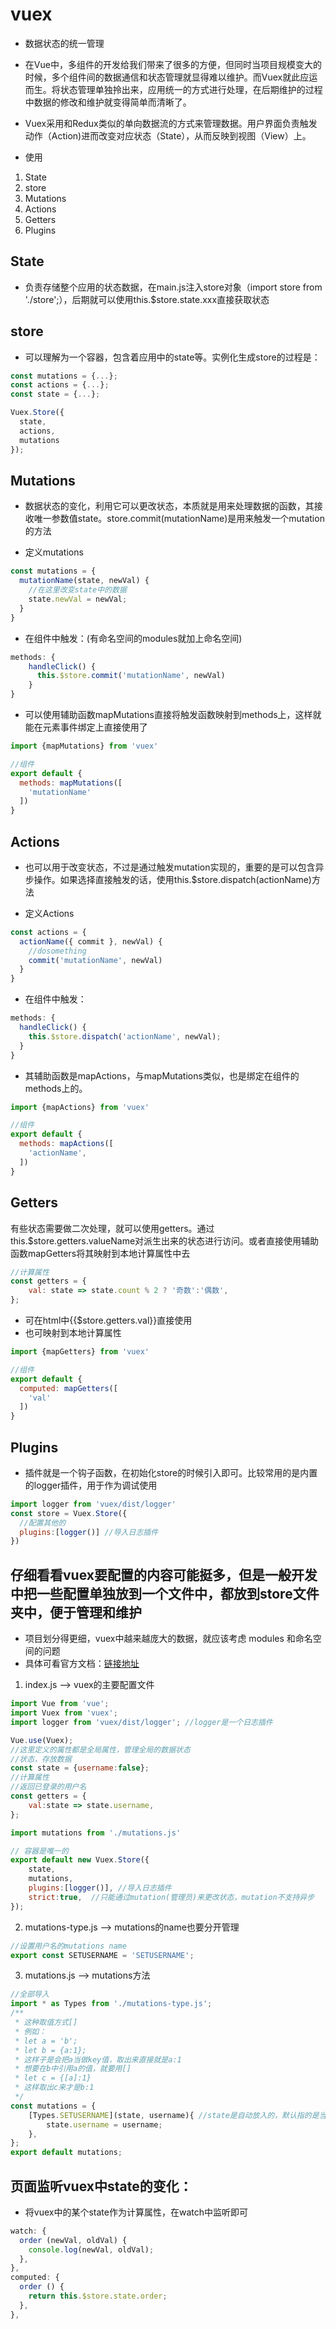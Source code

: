 
# vuex
- 数据状态的统一管理
- 在Vue中，多组件的开发给我们带来了很多的方便，但同时当项目规模变大的时候，多个组件间的数据通信和状态管理就显得难以维护。而Vuex就此应运而生。将状态管理单独拎出来，应用统一的方式进行处理，在后期维护的过程中数据的修改和维护就变得简单而清晰了。
- Vuex采用和Redux类似的单向数据流的方式来管理数据。用户界面负责触发动作（Action)进而改变对应状态（State），从而反映到视图（View）上。

- 使用
1. State
2. store
3. Mutations
4. Actions
5. Getters
6. Plugins

## State
- 负责存储整个应用的状态数据，在main.js注入store对象（import store from './store';），后期就可以使用this.$store.state.xxx直接获取状态
## store
- 可以理解为一个容器，包含着应用中的state等。实例化生成store的过程是：
```javascript
const mutations = {...};
const actions = {...};
const state = {...};

Vuex.Store({
  state,
  actions,
  mutations
});
```
## Mutations
- 数据状态的变化，利用它可以更改状态，本质就是用来处理数据的函数，其接收唯一参数值state。store.commit(mutationName)是用来触发一个mutation的方法

- 定义mutations
```javascript
const mutations = {
  mutationName(state, newVal) {
    //在这里改变state中的数据
    state.newVal = newVal;
  }
}
```
- 在组件中触发：(有命名空间的modules就加上命名空间)
```javascript
methods: {
    handleClick() {
      this.$store.commit('mutationName', newVal)
    }
}
```
- 可以使用辅助函数mapMutations直接将触发函数映射到methods上，这样就能在元素事件绑定上直接使用了
```javascript
import {mapMutations} from 'vuex'

//组件
export default {
  methods: mapMutations([
    'mutationName'
  ])
}
```

## Actions
- 也可以用于改变状态，不过是通过触发mutation实现的，重要的是可以包含异步操作。如果选择直接触发的话，使用this.$store.dispatch(actionName)方法

- 定义Actions
```javascript
const actions = {
  actionName({ commit }, newVal) {
    //dosomething
    commit('mutationName', newVal)
  }
}
```
- 在组件中触发：
```javascript
methods: {
  handleClick() {
    this.$store.dispatch('actionName', newVal);
  }
}
```
- 其辅助函数是mapActions，与mapMutations类似，也是绑定在组件的methods上的。
```javascript
import {mapActions} from 'vuex'

//组件
export default {
  methods: mapActions([
    'actionName',
  ])
}
```

## Getters
有些状态需要做二次处理，就可以使用getters。通过this.$store.getters.valueName对派生出来的状态进行访问。或者直接使用辅助函数mapGetters将其映射到本地计算属性中去
```javascript
//计算属性
const getters = {
	val: state => state.count % 2 ? '奇数':'偶数',
};
```
- 可在html中{{$store.getters.val}}直接使用
- 也可映射到本地计算属性
```javascript
import {mapGetters} from 'vuex'

//组件
export default {
  computed: mapGetters([
    'val'
  ])
}
```
## Plugins
- 插件就是一个钩子函数，在初始化store的时候引入即可。比较常用的是内置的logger插件，用于作为调试使用
```javascript
import logger from 'vuex/dist/logger'
const store = Vuex.Store({
  //配置其他的
  plugins:[logger()] //导入日志插件
})
```

## 仔细看看vuex要配置的内容可能挺多，但是一般开发中把一些配置单独放到一个文件中，都放到store文件夹中，便于管理和维护
- 项目划分得更细，vuex中越来越庞大的数据，就应该考虑 modules 和命名空间的问题
- 具体可看官方文档：[链接地址](https://vuex.vuejs.org/zh/guide/modules.html)
1. index.js --> vuex的主要配置文件
```javascript
import Vue from 'vue';
import Vuex from 'vuex';
import logger from 'vuex/dist/logger'; //logger是一个日志插件

Vue.use(Vuex);
//这里定义的属性都是全局属性，管理全局的数据状态
//状态，存放数据
const state = {username:false};
//计算属性
//返回已登录的用户名
const getters = {
	val:state => state.username,
};

import mutations from './mutations.js'

// 容器是唯一的
export default new Vuex.Store({
    state,
    mutations,
    plugins:[logger()], //导入日志插件
    strict:true,  //只能通过mutation(管理员)来更改状态，mutation不支持异步
});
```
2. mutations-type.js --> mutations的name也要分开管理
```javascript
//设置用户名的mutations name
export const SETUSERNAME = 'SETUSERNAME';
```
3. mutations.js --> mutations方法
```javascript
//全部导入
import * as Types from './mutations-type.js';
/**
 * 这种取值方式[]
 * 例如：
 * let a = 'b';
 * let b = {a:1};
 * 这样子是会把a当做key值，取出来直接就是a:1
 * 想要在b中引用a的值，就要用[]
 * let c = {[a]:1}
 * 这样取出c来才是b:1
 */
const mutations = {
    [Types.SETUSERNAME](state, username){ //state是自动放入的，默认指的是当前的state
        state.username = username;
    },
};
export default mutations;
```

## 页面监听vuex中state的变化：
- 将vuex中的某个state作为计算属性，在watch中监听即可
``` javascript
watch: {
  order (newVal, oldVal) {
    console.log(newVal, oldVal);
  },
},
computed: {
  order () {
    return this.$store.state.order;
  },
},
```